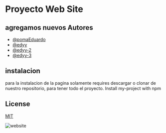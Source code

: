 
# Proyecto Web Site

## agregamos nuevos Autores

- [@pomaEduardo](https://www.github.com/octokatherine)
- [@edyy](https://www.github.com/octokatherine)
- [@edyy-2](https://www.github.com/octokatherine)
- [@edyy-3](https://www.github.com/octokatherine)





## instalacion

para la instalacion de la pagina  solamente requires descargar o clonar de nuestro repositorio, para tener todo el proyecto.
Install my-project with npm
## License

[MIT](https://choosealicense.com/licenses/mit/)



![website](https://images-wixmp-530a50041672c69d335ba4cf.wixmp.com/templates/image/9068c4b31e8394dbfe11bdd6cc24f92f2574a195907aabf5f7c428b29588e796.jpg)

